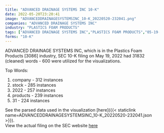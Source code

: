 ```yaml
---
title: "ADVANCED DRAINAGE SYSTEMS INC 10-K"
date: 2022-05-20T23:20:41
image: "ADVANCEDDRAINAGESYSTEMSINC_10-K_20220520-232041.png"
companies: "ADVANCED DRAINAGE SYSTEMS INC"
industry: "PLASTICS FOAM PRODUCTS"
tags: ["ADVANCED DRAINAGE SYSTEMS INC","PLASTICS FOAM PRODUCTS","05-19-2022","10-K"]
forms: "10-K"
---
```

ADVANCED DRAINAGE SYSTEMS INC, which is in the Plastics Foam Products [3086] industry, SEC 10-K filing on May 19, 2022 had 31832 (cleaned) words - 600 were utilized for the visualizations.

Top Words:
1. company - 312 instances
2. stock - 285 instances
3. 2022 - 257 instances
4. products - 239 instances
5. 31 - 224 instances


See the parsed data used in the visualization [here]({{< staticlink name=ADVANCEDDRAINAGESYSTEMSINC_10-K_20220520-232041.json >}}).  
View the actual filing on the SEC website [here](https://www.sec.gov/Archives/edgar/data/1604028/0001604028-22-000025.txt)
